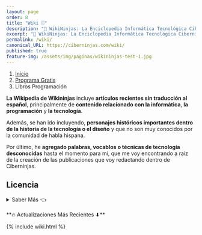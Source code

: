 ```yaml
---
layout: page
order: 8
title: "Wiki 🗄"
description: "🤯 WikiNinjas: La Enciclopedia Informática Tecnológica Ciberninjas actualizada creada por Ciberninjas"
excerpt: "🤯 WikiNinjas: La Enciclopedia Informática Tecnológica Ciberninjas actualizada creada por Ciberninjas"
permalink: /wiki/
canonical_URL: https://ciberninjas.com/wiki/
published: true
feature-img: /assets/img/paginas/wikininjas-test-1.jpg
---
```


<div class="hidden-sm-down">
<nav aria-label="breadcrumb">
  <ol class="breadcrumb">
    <li class="breadcrumb-item"><a href="/">Inicio</a></li>
    <li class="breadcrumb-item"><a href="/programa-gratis/">Programa Gratis</a></li>
    <li class="breadcrumb-item active" aria-current="page">Libros Programación</li>
  </ol>
</nav>
</div>
<script type="application/ld+json">
{
 "@context": "https://schema.org",
 "@type": "BreadcrumbList",
 "itemListElement":
 [
  {
   "@type": "ListItem",
   "position": 1,
   "item":
   {
    "@id": "https://ciberninjas.com/guias/",
    "name": "Guías gratis de Programación, Desarrollo y Tecnología"
    }
  },
  {
   "@type": "ListItem",
  "position": 2,
  "item":
   {
     "@id": "https://ciberninjas.com/biblioteca-de-programacion-y-tecnologia/",
     "name": "La Wikipedia Informática Tecnológica creada por Ciberninjas 2021"
   }
  }
 ]
}
</script>

**La Wikipedia de Wikininjas** incluye **artículos recientes sin traducción al español**, principalmente de **contenido relacionado con la informática**, **la programación** y **la tecnología**.

Además, se han ido incluyendo, **personajes históricos importantes dentro de la historia de la tecnología o el diseño** y que no son muy conocidos por la comunidad de habla hispana.

Por último, he **agregado palabras, vocablos o técnicas de tecnología desconocidas** hasta el momento para mí, que me voy encontrando a raíz de la creación de las publicaciones que voy redactando dentro de Ciberninjas.
<!-- ## Artículos -->
<!-- [Ciborg](/wiki/ciborg) -->
<!-- ## Artículos Por Desarrollar - Ciborg -->
<!-- - [Ciborg](/wiki/ciborg) -->

## Licencia

<details>
<summary> Saber Más 👈</summary>
<br/>
<p>El contenido aquí creado está bajo Licencia Creative Commons 4.0, siendo sus propietarios intelectuales los autores de los artículos en la versión inglesa de la Wikipedia; y los propietarios de las imágenes los autores de las mismas.</p>
<p>Al tratarse este caso de una traducción, el contenido pasa a quedar bajo la misma licencia; teniendo que reconocer por lo tanto, a los autores de la versión inglesa como al autor de la versión en español: Pablo Álvarez Corredera a excepción de que en las entradas se específique lo contrario.</p>
<p>Las fuentes pueden encontrarse al pie de cada uno de los artículos o secciones que se irán generando.</p>
</details>
<br />
**🔥 Actualizaciones Más Recientes ⬇**

{% include wiki.html %}